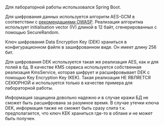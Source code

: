 Для лабораторной работы использовался Spring Boot. 

Для шифрования данных используется алгоритм AES-GCM в соответствии с [рекомендациями OWASP](https://cheatsheetseries.owasp.org/cheatsheets/Cryptographic_Storage_Cheat_Sheet.html#algorithms).
Реализация алгоритма использует initialisation vector (IV) длиной в 12 байт, сгенерированных с помощью SecureRandom.

Ключ шифрования Data Encryption Key (DEK) храниться в конфигурационном файле в зашифрованном виде. Он имеет длину 256 бит.

Для шифрования DEK используется такая же реализация AES, как и для полей в бд. В качестве KMS сервиса используется
собственная реализация KmsService, которая шифрует и расшифровывает DEK с помощью Key Encryption Key (KEK).
Такая реализация НЕ ЯВЛЯЕТСЯ СЕКЮРНОЙ и используется только в качестве примера для лабораторной работы.

Информация защищена довольно надежно и в случае кражи БД не сможет быть расшифрована за разумное время. В случае утечки ключа DEK,
информация также не сможет быть сразу слита т.к. предполагается, что ключ KEK храниться где-то в облаке и не может быть получен.